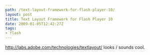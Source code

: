 ```yaml
---
path: /text-layout-framework-for-flash-player-10/
layout: post
title: Text Layout Framework for Flash Player 10
date: 2009-01-05T12:42:27Z
tags:
- flash
---
```


<a href="http://labs.adobe.com/technologies/textlayout/" target="_blank">http://labs.adobe.com/technologies/textlayout/</a> looks / sounds cool.